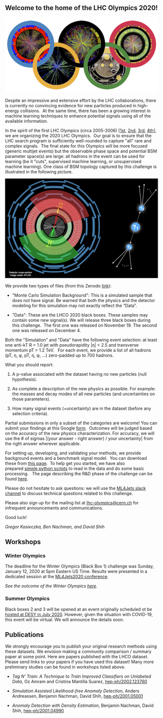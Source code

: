 ## Welcome to the home of the LHC Olympics 2020!

![img](Banner.jpg)

Despite an impressive and extensive effort by the LHC collaborations, there is currently no convincing evidence for new particles produced in high-energy collisions.  At the same time, there has been a growing interest in machine learning techniques to enhance potential signals using all of the available information.  

In the spirit of the first LHC Olympics (circa 2005-2006) [[1st](https://indico.cern.ch/event/370125/overview), [2nd](https://public-archive.web.cern.ch/public-archive/en/Spotlight/SpotlightOlympics-en.html), [3rd](https://www.kitp.ucsb.edu/activities/lhco-c06), [4th](http://physics.princeton.edu/lhc-workshop/LHCO4/)], we are organizing the 2020 LHC Olympics.  Our goal is to ensure that the LHC search program is sufficiently well-rounded to capture "all" rare and complex signals.  The final state for this Olympics will be more focused (generic multijet events) but the observable phase space and potential BSM parameter space(s) are large: all hadrons in the event can be used for learning (be it "cuts", supervised machine learning, or unsupervised machine learning).  One class of BSM topology captured by this challenge is illustrated in the following picture.

![img](anomalypicture.jpg)

We provide two types of files (from this Zenodo [link](https://doi.org/10.5281/zenodo.3547721)):

- "Monte Carlo Simulation Background": This is a simulated sample that does not have signal. Be warned that both the physics and the detector modeling for this simulation may not exactly reflect the “Data”.

- "Data": These are the LHCO 2020 black boxes. These samples may contain some new signal(s). We will release three black boxes during this challenge.  The first one was released on November 19. The second one was released on December 4. 

Both the "Simulation" and "Data" have the following event selection: at least one anti-kT R = 1.0 jet with pseudorapidity \|η\| < 2.5 and transverse momentum pT > 1.2 TeV.   For each event, we provide a list of all hadrons (pT, η, φ, pT, η, φ, ...) zero-padded up to 700 hadrons.

What you should report:

1. A p-value associated with the dataset having no new particles (null hypothesis).

2. As complete a description of the new physics as possible. For example: the masses and decay modes of all new particles (and uncertainties on those parameters).

3. How many signal events (+uncertainty) are in the dataset (before any selection criteria).

Partial submissions in only a subset of the categories are welcome! You can submit your findings at this Google [form](https://docs.google.com/forms/d/e/1FAIpQLScw323fa9qpLbdMvGtr2YeqcGTjE5Zm18-umIDiPldi_cWxVA/viewform?usp=sf_link).  Outcomes will be judged based on the accuracy of the new physics characterization. For accuracy, we will use the # of sigmas \|(your answer - right answer) / your uncertainty\| from the right answer wherever applicable.

For setting up, developing, and validating your methods, we provide background events and a benchmark signal model.  You can download these from [this page](https://doi.org/10.5281/zenodo.2629072).  To help get you started, we have also prepared [simple python scripts](https://github.com/lhcolympics2020/parsingscripts) to read in the data and do some basic processing.   The page describing the R&D phase of the challenge can be found [here](RnD.md).

Please do not hesitate to ask questions: we will use the [ML4Jets slack channel](https://join.slack.com/t/ml4jets/shared_invite/enQtNDc4MjAzODE0NDIyLTU0MGIxNmZlY2E4MzY2YzEwNGI2MGI5MzJmMzEwODVjYWY4MDFhMzcyODYyMDViZTY4MTg2MWM2N2Y1YjBhOWM) to discuss technical questions related to this challenge. 

Please also sign up for the mailing list at lhc-olympics@cern.ch for infrequent announcements and communications.

Good luck!

_Gregor Kasieczka, Ben Nachman, and David Shih_

## Workshops

### Winter Olympics

The deadline for the Winter Olympics (Black Box 1) challenge was Sunday, January 12, 2020 at 5pm Eastern US Time. Results were presented in a dedicated session at the [ML4Jets2020 conference](https://indico.cern.ch/event/809820/sessions/329216/#20200116). 

*See the outcome of the Winter Olympics [here](https://indico.cern.ch/event/809820/contributions/3708303/attachments/1971116/3347225/SummaryTalk.pdf).*

### Summer Olympics

Black boxes 2 and 3 will be opened at an event originally scheduled ot be [hosted at DESY in July 2020](http://indico.desy.de/indico/e/anomaly2020).  However, given the situation with COVID-19, this event will be virtual. We will announce the details soon.

## Publications

We strongly encourage you to publish your original research methods using these datasets.  We envision making a community comparison / summary paper at some point.  Here are papers published with the LHCO dataset.  Please send links to your papers if you have used this dataset!  Many more preliminary studies can be found in workshops listed above.

- *Tag N' Train: A Technique to Train Improved Classifiers on Unlabeled Data*, Oz Amram and Cristina Mantilla Suarez, [hep-ph/2002.123760](https://arxiv.org/abs/2002.123760)

- *Simulation Assisted Likelihood-free Anomaly Detection*, Anders Andreassen, Benjamin Nachman, David Shih, [hep-ph/2001.05001](https://arxiv.org/abs/2001.05001)

- *Anomaly Detection with Density Estimation*, Benjamin Nachman, David Shih, [hep-ph/2001.04990](https://arxiv.org/abs/2001.04990)

<!---

You can use the [editor on GitHub](https://github.com/LHC-Olympics-2020/homepage/edit/master/README.md) to maintain and preview the content for your website in Markdown files.

Whenever you commit to this repository, GitHub Pages will run [Jekyll](https://jekyllrb.com/) to rebuild the pages in your site, from the content in your Markdown files.

### Markdown

Markdown is a lightweight and easy-to-use syntax for styling your writing. It includes conventions for

```markdown
Syntax highlighted code block

# Header 1
## Header 2
### Header 3

- Bulleted
- List

1. Numbered
2. List

**Bold** and _Italic_ and `Code` text

[Link](url) and ![Image](src)
```

For more details see [GitHub Flavored Markdown](https://guides.github.com/features/mastering-markdown/).

### Jekyll Themes

Your Pages site will use the layout and styles from the Jekyll theme you have selected in your [repository settings](https://github.com/LHC-Olympics-2020/homepage/settings). The name of this theme is saved in the Jekyll `_config.yml` configuration file.

### Support or Contact

Having trouble with Pages? Check out our [documentation](https://help.github.com/categories/github-pages-basics/) or [contact support](https://github.com/contact) and we’ll help you sort it out.

--->

